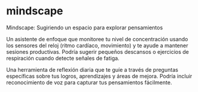 # mindscape

Mindscape: Sugiriendo un espacio para explorar pensamientos

Un asistente de enfoque que monitoree tu nivel de concentración usando los sensores del reloj (ritmo cardíaco, movimiento) y te ayude a mantener sesiones productivas. Podría sugerir pequeños descansos o ejercicios de respiración cuando detecte señales de fatiga.

Una herramienta de reflexión diaria que te guíe a través de preguntas específicas sobre tus logros, aprendizajes y áreas de mejora. Podría incluir reconocimiento de voz para capturar tus pensamientos fácilmente.




